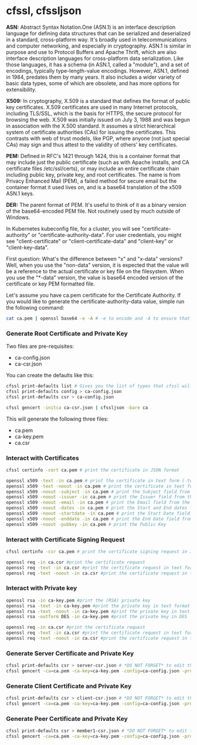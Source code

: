 # cfssl, cfssljson

**ASN:** Abstract Syntax Notation.One (ASN.1) is an interface description language for defining data structures that can be serialized and deserialized in a standard, cross-platform way. It's broadly used in telecommunications and computer networking, and especially in cryptography. ASN.1 is similar in purpose and use to Protocol Buffers and Apache Thrift, which are also interface description languages for cross-platform data serialization. Like those languages, it has a schema (in ASN.1, called a "module"), and a set of encodings, typically type-length-value encodings. However, ASN.1, defined in 1984, predates them by many years. It also includes a wider variety of basic data types, some of which are obsolete, and has more options for extensibility.

**X509:** In cryptography, X.509 is a standard that defines the format of public key certificates. X.509 certificates are used in many Internet protocols, including TLS/SSL, which is the basis for HTTPS, the secure protocol for browsing the web. X.509 was initially issued on July 3, 1988 and was begun in association with the X.500 standard. It assumes a strict hierarchical system of certificate authorities (CAs) for issuing the certificates. This contrasts with web of trust models, like PGP, where anyone (not just special CAs) may sign and thus attest to the validity of others' key certificates.

**PEM:** Defined in RFC's 1421 through 1424, this is a container format that may include just the public certificate (such as with Apache installs, and CA certificate files /etc/ssl/certs), or may include an entire certificate chain including public key, private key, and root certificates. The name is from Privacy Enhanced Mail (PEM), a failed method for secure email but the container format it used lives on, and is a base64 translation of the x509 ASN.1 keys.

**DER:** The parent format of PEM. It's useful to think of it as a binary version of the base64-encoded PEM file. Not routinely used by much outside of Windows.

In Kubernetes kubeconfig file, for a cluster, you will see "certificate-authority" or "certificate-authority-data". For user credentials, you might see "client-certificate" or "client-certificate-data" and "client-key" or "client-key-data". 

First question: What's the difference between "x" and "x-data" versions?
Well, when you use the "non-data" version, it is expected that the value will be a reference to the actual certificate or key file on the filesystem. When you use the "*-data" version, the value is base64 encoded version of the certificate or key PEM formatted file. 

Let's assume you have ca.pem certificate for the Certificate Authority. If you would like to generate the certificate-authority-data value, simple run the following command:

```bash
cat ca.pem | openssl base64 -e -A # -e to encode and -A to ensure that the output does not have line feeds (new lines)
``` 

### Generate Root Certificate and Private Key

Two files are pre-requisites:
- ca-config.json
- ca-csr.json

You can create the defaults like this:

```bash
cfssl print-defaults list # Gives you the list of types that cfssl will generate defaults for
cfssl print-defaults config > ca-config.json
cfssl print-defaults csr > ca-config.json
```

```bash
cfssl gencert -initca ca-csr.json | cfssljson -bare ca
```

This will generate the following three files:
- ca.pem
- ca-key.pem
- ca.csr

### Interact with Certificates

```bash
cfssl certinfo -cert ca.pem # print the certificate in JSON format

openssl x509 -text -in ca.pem # print the certificate in text form (-text)
openssl x509 -text -noout -in ca.pem # print the certificate in text form (-text), minus the certificate (-noout)
openssl x509 -noout -subject -in ca.pem # print the Subject field from the certificate
openssl x509 -noout -issuer -in ca.pem # print the Issuer field from the certificate
openssl x509 -noout -email -in ca.pem # print the Email field from the certificate
openssl x509 -noout -dates -in ca.pem # print the Start and End dates field from the certificate
openssl x509 -noout -startdate -in ca.pem # print the Start Date field from the certificate
openssl x509 -noout -enddate -in ca.pem # print the End Date field from the certificate
openssl x509 -noout -pubkey -in ca.pem # print the Public Key
```

### Interact with Certificate Signing Request

```bash
cfssl certinfo -csr ca.pem # print the certificate signing request in JSON format

openssl req -in ca.csr #print the certificate request
openssl req -text -in ca.csr #print the certificate request in text form
openssl req -text -noout -in ca.csr #print the certificate request in text form without the certificate
```

### Interact with Private key

```bash
openssl rsa -in ca-key.pem #print the (RSA) private key
openssl rsa -text -in ca-key.pem #print the private key in text format
openssl rsa -text -noout -in ca-key.pem #print the private key in text format, but do not print the private key out
openssl rsa -outform DES -in ca-key.pem #print the private key in DES 
```

```bash
openssl req -in ca.csr #print the certificate request
openssl req -text -in ca.csr #print the certificate request in text form
openssl req -text -noout -in ca.csr #print the certificate request in text form without the certificate
```

### Generate Server Certificate and Private Key

```bash
cfssl print-defaults csr > server-csr.json # *DO NOT FORGET* to edit the values in server-csr.json for your needs
cfssl gencert -ca=ca.pem -ca-key=ca-key.pem -config=ca-config.json -profile=server server-csr.json | cfssljson -bare server
```

### Generate Client Certificate and Private Key

```bash
cfssl print-defaults csr > client-csr.json # *DO NOT FORGET* to edit the values in server-csr.json for your needs
cfssl gencert -ca=ca.pem -ca-key=ca-key.pem -config=ca-config.json -profile=server client-csr.json | cfssljson -bare client
```

### Generate Peer Certificate and Private Key

```bash
cfssl print-defaults csr > member1-csr.json # *DO NOT FORGET* to edit the values in server-csr.json for your needs
cfssl gencert -ca=ca.pem -ca-key=ca-key.pem -config=ca-config.json -profile=peer member1-csr.json | cfssljson -bare member1
```
